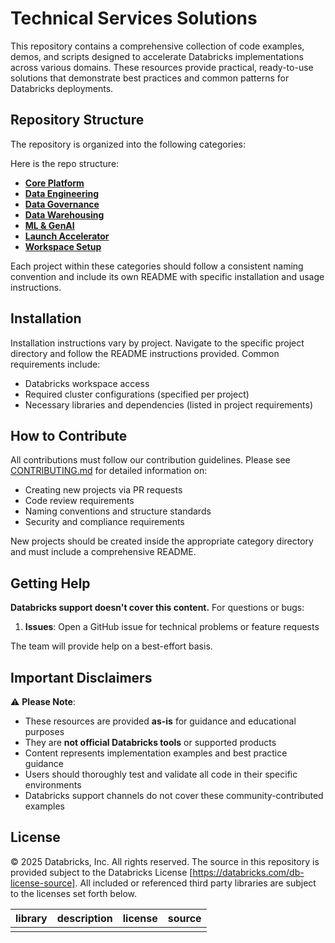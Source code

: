 # Technical Services Solutions

This repository contains a comprehensive collection of code examples, demos, and scripts designed to accelerate Databricks implementations across various domains. These resources provide practical, ready-to-use solutions that demonstrate best practices and common patterns for Databricks deployments.

## Repository Structure

The repository is organized into the following categories:

Here is the repo structure:

- [**Core Platform**](core-platform)
- [**Data Engineering**](data-engineering)
- [**Data Governance**](data-governance)
- [**Data Warehousing**](data-warehousing)
- [**ML & GenAI**](genai-ml)
- [**Launch Accelerator**](launch-accelerator)
- [**Workspace Setup**](workspace-setup)

Each project within these categories should follow a consistent naming convention and include its own README with specific installation and usage instructions.

## Installation

Installation instructions vary by project. Navigate to the specific project directory and follow the README instructions provided. Common requirements include:

- Databricks workspace access
- Required cluster configurations (specified per project)
- Necessary libraries and dependencies (listed in project requirements)

## How to Contribute

All contributions must follow our contribution guidelines. Please see [CONTRIBUTING.md](CONTRIBUTING.md) for detailed information on:

- Creating new projects via PR requests
- Code review requirements
- Naming conventions and structure standards
- Security and compliance requirements

New projects should be created inside the appropriate category directory and must include a comprehensive README.

## Getting Help

**Databricks support doesn't cover this content.** For questions or bugs:

1. **Issues**: Open a GitHub issue for technical problems or feature requests

The team will provide help on a best-effort basis.

## Important Disclaimers

⚠️ **Please Note**: 
- These resources are provided **as-is** for guidance and educational purposes
- They are **not official Databricks tools** or supported products
- Content represents implementation examples and best practice guidance
- Users should thoroughly test and validate all code in their specific environments
- Databricks support channels do not cover these community-contributed examples

## License

&copy; 2025 Databricks, Inc. All rights reserved. The source in this repository is provided subject to the Databricks License [https://databricks.com/db-license-source]. 
All included or referenced third party libraries are subject to the licenses set forth below.

| library | description | license | source |
|---------|-------------|---------|--------|
| | | | |
